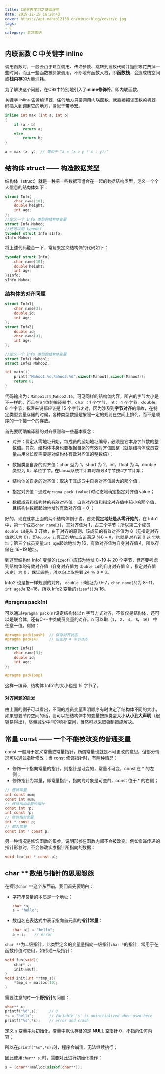 ```yaml
---
title: C语言再学习之基础深挖
date: 2019-12-15 16:28:43
cover: https://api.mahoo12138.cn/minio-blog/cover/c.jpg
tags: 
- C
category: 学习笔记
---
```


## 内联函数 C 中关键字 inline

调用函数时，一般会由于建立调用、传递参数、跳转到函数代码并返回等花费掉一些时间，而且一些函数被频繁调用，不断地有函数入栈，即**函数栈**，会造成栈空间或**栈内存**的大量消耗。

为了解决这个问题，在C99中特别地引入了**inline修饰符**，即内联函数。

关键字 inline 告诉编译器，任何地方只要调用内联函数，就直接把该函数的机器码插入到调用它的地方，类似于带参宏。

```c
inline int max (int a, int b)
{
    if (a > b)
        return a;
    else
        return b;
}

a = max (x, y); // 等价于 "a = (x > y ? x : y);"
```

## 结构体 struct —— 构造数据类型

结构体（struct）就是一种把一些数据项组合在一起的数据结构类型，定义一个个人信息的结构体如下：

```c
struct Info{
	char name[10];
	double height;
	int age;
};
//定义一个 Info 类型的结构体变量
struct Info Mahoo;
//还可以用 typedef 
typedef struct Info sInfo;
sInfo Mahoo;
```

将上述代码融合一下，常用来定义结构体的代码如下：

```c
typedef struct Info{
	char name[10];
	double height;
	int age;
}sInfo;
sInfo Mahoo;
```

### 结构体的对齐问题

```c
struct Info1{
    char name[3];
    double id;
    int age;
};
struct Info2{
    double id;
    char name[3];
    int age;
};

//定义一个 Info 类型的结构体变量
struct Info1 Mahoo1;
struct Info2 Mahoo2;

int main(){
    printf("Mahoo1:%d,Mahoo2:%d",sizeof(Mahoo1),sizeof(Mahoo2));
    return 0;
}
```

代码输出为：`Mahoo1:24,Mahoo2:16`，可见同样的结构体内容，所占的字节大小是不一样的，而且在64位的编译器中，char ：1 个字节，int： 4 个字节，double:  8 个字节，按理来说都应该是 15 个字节才对，因为涉及到**字节对齐**的缘故，在特定类型变量存储的时候，各种类型数据是按照一定的规则在空间上排列，而不是顺序的一个接一个的存放。

首先要明确编译器的对齐原则和一些基本概念：

+ 对齐：假定从零地址开始，每成员的起始地址编号，必须是它本身字节数的整数倍。其次，结构体本身也要根据自身的有效对齐值圆整（就是结构体成员变量占用总长度需要是对结构体有效对齐值的整数倍）；

+ 数据类型自身的对齐值：char 型为 1，short 为 2，int，float 为 4，double类型为 8，单位字节。在Linux系统下计算时超过4字节按4字节计算；
+ 结构体的自身的对齐值：取决于其成员中自身对齐值最大的那个值；
+ 指定对齐值：通过`#pragma pack (value)`时动态地确定指定对齐值 value；
+ 数据成员和结构体的有效对齐值：自身对齐值和指定对齐值中较小的那个值，且结构体数据起始地址%有效对齐值 = 0 ；

好的，现在就拿上面的两个结构体例子说，首先**假定地址是从零开始的**，在 Info1 中，第一个成员`char name[3]`，其对齐值为 1，占三个字节；所以第二个成员`double id`是从 3 开始，由于对齐的原则，该成员的有效对齐值为 8（无指定对齐值默认为 8），即`double id`真正的地址应该满足 %8 = 0，也就是对齐到 8 这个地址；第三个成员变量`int age`起始地址为 16，有效对齐值为自身对齐值 4，所以存储在 16\~19 地址。

到这里结构体 Info1 变量的`sizeof()`应该为地址 0\~19 共 20 个字节，但还要考虑到结构体的有效对齐值（自身对齐值为 `double id`的自身对齐值 8 ，指定对齐值未定）为 8 ，保证圆整，所以向上取整到 24 % 8 = 0。

Info2 也是按一样规则的对齐， `double id`地址为 0\~7，`char name[3]`为 8\~11，`int age`为 12\~16，所以 Info2 变量的`sizeof()`为 16。

### #pragma pack(n)

可以通过`#pragma pack(n)`设定结构体以 n 字节方式对齐，不仅仅是结构体，还可以是联合体，还有C++中类成员变量的对齐。n 可以取（`1`， `2`， `4`， `8`， `16`） 中任意一值。例如：

```c
#pragma pack(push)  // 保存对齐状态
#pragma pack(4)     // 设定为 4 字节对齐

struct Info1{
    char name[3];
    double id;
    int age;
};

#pragma pack(pop)  
```

这样一编译，结构体 Info1 的大小也是 16 字节了。

#### 对齐问题的启发

由上面的例子可以看出，不同的成员变量声明顺序有时决定了结构体不同的大小，如果想要节约空间的话，则可以把结构体中的变量按照类型大小**从小到大声明**（很容易得出），尽量减少中间的填补空间，当然可以采取强制措施解决。

## 常量 const —— 一个不能被改变的普通变量

const 一般用于定义常量或常量指针，所谓常量也就是不可更改的意思，但部分情况可以通过指针修改；当 const 修饰指针时，有两种情况：

+ 修饰一个指向常量的指针，则指针是可变的，常量不可变，const 在  *  的左侧；
+ 修饰指针为常量，即常量指针，指向的对象是可变的，const 位于 * 的右侧；

```c
// 修饰常量
int const num;
const int num;
// 修饰指向常量的指针
const int *p;
int const *p;
// 修饰指针常量
int * const p;
// 都为常量
const int * const p;
```

另一种情况是修饰函数的形参，说明形参在函数内部不会被改变。例如修饰传递的指针形参时，不会修改实参指针所指向的数据：

```c
void foo(int * const p);
```

## char \*\* 数组与指针的恩恩怨怨

在探讨`char **`这个东西前，我们首先要明白：

+ 字符串常量的本质是一个地址：

  ```c
  char *s;
  s = "hello";
  ```

+ 数组名在表达式中表示指向首元素的**指针常量**：

  ```c
  char a[] = "hello";
  a = s;	// error
  ```

`char **`为二级指针，此类型定义的变量是指向一级指针`char *`的指针，常用于在函数传值时使用，如传递一级指针：

```c
void fun(void){
    char* s;
    init(&buf);
}
void init(int **tmp_s){
    *tmp_s = malloc(10);
}
```

需要注意的时一个**野指针**的问题：

```c
char** s;
printf("%d",s);		// 0
*s = "hello";		// Variable 's' is uninitialized when used here
printf("%s",*s);	// error and crash
```

定义 `s` 变量并为初始化，变量中默认存储的是 **NULL** 空指针 0，不指向任何内容；

所以在`printf("%s",*s);`时，程序会崩溃，无法继续执行；

因此使用`char** s;`时，需要对此进行初始化操作：

```c
s = (char**)malloc(sizeof(char**));
```





